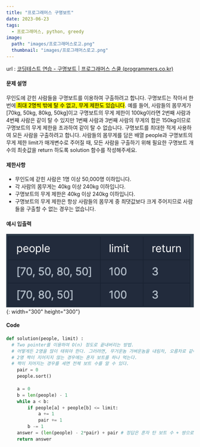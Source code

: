 ```yaml
---
title: "프로그래머스 구명보트"
date: 2023-06-23
tags:
  - 프로그래머스, python, greedy
image:
  path: "images/프로그래머스로고.png"
  thumbnail: "images/프로그래머스로고.png"
---
```

url : [코딩테스트 연습 - 구명보트 | 프로그래머스 스쿨 (programmers.co.kr)](https://school.programmers.co.kr/learn/courses/30/lessons/42885)
#### 문제 설명
무인도에 갇힌 사람들을 구명보트를 이용하여 구출하려고 합니다. 
구명보트는 작아서 한 번에<mark class="hltr-yellow"> 최대 2명씩 밖에 탈 수 없고, 무게 제한도 있습니다</mark>.
예를 들어, 사람들의 몸무게가 [70kg, 50kg, 80kg, 50kg]이고 구명보트의 무게 제한이 100kg이라면 2번째 사람과 4번째 사람은 같이 탈 수 있지만 1번째 사람과 3번째 사람의 무게의 합은 150kg이므로 구명보트의 무게 제한을 초과하여 같이 탈 수 없습니다.
구명보트를 최대한 적게 사용하여 모든 사람을 구출하려고 합니다.
사람들의 몸무게를 담은 배열 people과 구명보트의 무게 제한 limit가 매개변수로 주어질 때, 모든 사람을 구출하기 위해 필요한 구명보트 개수의 최솟값을 return 하도록 solution 함수를 작성해주세요.


#### 제한사항
-   무인도에 갇힌 사람은 1명 이상 50,000명 이하입니다.
-   각 사람의 몸무게는 40kg 이상 240kg 이하입니다.
-   구명보트의 무게 제한은 40kg 이상 240kg 이하입니다.
-   구명보트의 무게 제한은 항상 사람들의 몸무게 중 최댓값보다 크게 주어지므로 사람들을 구출할 수 없는 경우는 없습니다.

#### 예시 입출력 
![](/images/2023-06-15-13-56-42.png){: width="300" height="300"}


#### Code
```python
def solution(people, limit) :
  # Two pointer를 이용하여 O(n) 정도로 끝내버리는 방법.
  # 어떻게든 2명을 많이 태워야 한다. 그러려면, 무거운놈 가벼운놈을 내림차, 오름차로 같이 태워야 한다.
  # 2명 짝이 지어지지 않는 경우에는 혼자 보트를 하나 먹는다.
  # 짝이 지어지는 경우를 세면 전체 보트 수를 알 수 있다.
    pair = 0
    people.sort()
    
    a = 0
    b = len(people) - 1
    while a < b:
        if people[a] + people[b] <= limit:
            a += 1
            pair += 1
        b -= 1
	answer = (len(people) - 2*pair) + pair # 정답은 혼자 탄 보트 수 + 쌍으로 탄 보트 수
    return answer

```
